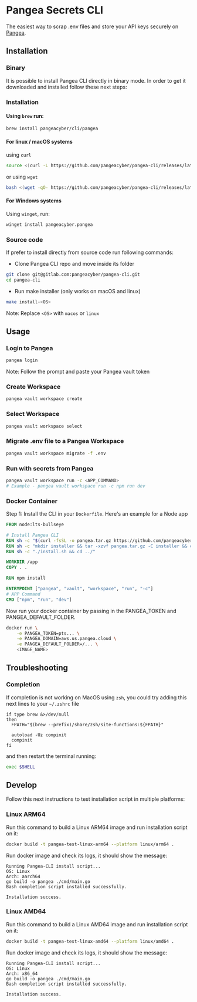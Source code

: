 # Pangea Secrets CLI

The easiest way to scrap .env files and store your API keys securely on [Pangea](https://pangea.cloud?utm_source=github&utm_medium=pangea-cli-repo).

## Installation

### Binary

It is possible to install Pangea CLI directly in binary mode. In order to get it downloaded and installed follow these next steps:


### Installation

#### Using `brew` run:

```bash
brew install pangeacyber/cli/pangea
```

#### For linux / macOS systems

using `curl`
```bash
source <(curl -L https://github.com/pangeacyber/pangea-cli/releases/latest/download/download-and-install.sh)
```

or using `wget`
```bash
bash <(wget -qO- https://github.com/pangeacyber/pangea-cli/releases/latest/download/download-and-install.sh)
```

#### For Windows systems

Using `winget`, run:
```bash
winget install pangeacyber.pangea
```


### Source code

If prefer to install directly from source code run following commands:

- Clone Pangea CLI repo and move inside its folder
```bash
git clone git@gitlab.com:pangeacyber/pangea-cli.git
cd pangea-cli
```

- Run make installer (only works on macOS and linux)
```bash
make install-<OS>
```

Note: Replace `<OS>` with `macos` or `linux`


## Usage

### Login to Pangea
```bash
pangea login
```
Note: Follow the prompt and paste your Pangea vault token

### Create Workspace
```bash
pangea vault workspace create
```

### Select Workspace
```bash
pangea vault workspace select
```

### Migrate .env file to a Pangea Workspace
```bash
pangea vault workspace migrate -f .env
```

### Run with secrets from Pangea
```bash
pangea vault workspace run -c <APP_COMMAND>
# Example - pangea vault workspace run -c npm run dev
```

### Docker Container

Step 1: Install the CLI in your `Dockerfile`. Here's an example for a Node app
```dockerfile
FROM node:lts-bullseye

# Install Pangea CLI
RUN sh -c "$(curl -fsSL -o pangea.tar.gz https://github.com/pangeacyber/pangea-cli/releases/download/latest/pangea-$(uname -s)-$(uname -m).tar.gz)"
RUN sh -c "mkdir installer && tar -xzvf pangea.tar.gz -C installer && cd installer"
RUN sh -c "./install.sh && cd ../"

WORKDIR /app
COPY . .

RUN npm install

ENTRYPOINT ["pangea", "vault", "workspace", "run", "-c"]
# APP Command
CMD ["npm", "run", "dev"]
```

Now run your docker container by passing in the PANGEA_TOKEN and PANGEA_DEFAULT_FOLDER.
```bash
docker run \
    -e PANGEA_TOKEN=pts... \
    -e PANGEA_DOMAIN=aws.us.pangea.cloud \
    -e PANGEA_DEFAULT_FOLDER=/... \
    <IMAGE_NAME>
```


## Troubleshooting

### Completion

If completion is not working on MacOS using `zsh`, you could try adding this next lines to your `~/.zshrc` file

```
if type brew &>/dev/null
then
  FPATH="$(brew --prefix)/share/zsh/site-functions:${FPATH}"

  autoload -Uz compinit
  compinit
fi
```

and then restart the terminal running: 

```sh
exec $SHELL
```


## Develop

Follow this next instructions to test installation script in multiple platforms:

### Linux ARM64

Run this command to build a Linux ARM64 image and run installation script on it:

```bash 
docker build -t pangea-test-linux-arm64 --platform linux/arm64 .  
```

Run docker image and check its logs, it should show the message:

```
Running Pangea-CLI install script...
OS: Linux
Arch: aarch64
go build -o pangea ./cmd/main.go
Bash completion script installed successfully.

Installation success.
```

### Linux AMD64

Run this command to build a Linux AMD64 image and run installation script on it:

```bash 
docker build -t pangea-test-linux-amd64 --platform linux/amd64 .  
```

Run docker image and check its logs, it should show the message:

```
Running Pangea-CLI install script...
OS: Linux
Arch: x86_64
go build -o pangea ./cmd/main.go
Bash completion script installed successfully.

Installation success.
```
